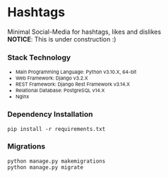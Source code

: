 # Hashtags

Minimal Social-Media for hashtags, likes and dislikes
<br>__NOTICE__: This is under construction :)

### Stack Technology

<ul style="font-size: 11px">
<li>Main Programming Language: Python v3.10.X, 64-bit</li>
<li>Web Framework: Django v3.2.X</li>
<li>REST Framework: Django Rest Framework v3.14.X</li>
<li>Relational Database: PostgreSQL v14.X</li>
<li>Nginx</li>
</ul>

### Dependency Installation

```commandline
pip install -r requirements.txt
```

### Migrations

```commandline
python manage.py makemigrations
python manage.py migrate
```
